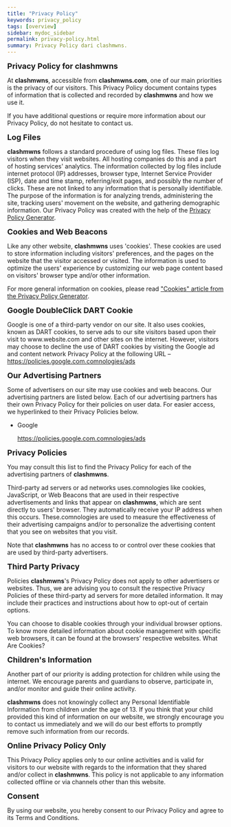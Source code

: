 ```yaml
---
title: "Privacy Policy"
keywords: privacy_policy
tags: [overview]
sidebar: mydoc_sidebar
permalink: privacy-policy.html
summary: Privacy Policy dari clashmwns.
---
```


<p><b><span style="font-size: large;">Privacy Policy for <b>clashmwns</b></span></b></p>
<p>At <b>clashmwns</b>, accessible from <b>clashmwns.com</b>, one of our main priorities is the privacy of our visitors. This Privacy Policy document contains types of information that is collected and recorded by <b>clashmwns</b> and how we use it.</p>
<p>If you have additional questions or require more information about our Privacy Policy, do not hesitate to contact us.</p>
<p><b><span style="font-size: large;">Log Files</span></b></p>
<p><b>clashmwns</b> follows a standard procedure of using log files. These files log visitors when they visit websites. All hosting companies do this and a part of hosting services' analytics. The information collected by log files include internet protocol (IP) addresses, browser type, Internet Service Provider (ISP), date and time stamp, referring/exit pages, and possibly the number of clicks. These are not linked to any information that is personally identifiable. The purpose of the information is for analyzing trends, administering the site, tracking users' movement on the website, and gathering demographic information. Our Privacy Policy was created with the help of the <a href="https://www.privacypolicyonline.com/privacy-policy-generator/">Privacy Policy Generator</a>.</p>
<p><b><span style="font-size: large;">Cookies and Web Beacons</span></b></p>
<p><b><span style="font-size: large;"></span></b></p>
<p>Like any other website, <b>clashmwns</b> uses 'cookies'. These cookies are used to store information including visitors' preferences, and the pages on the website that the visitor accessed or visited. The information is used to optimize the users' experience by customizing our web page content based on visitors' browser type and/or other information.</p>
<p>For more general information on cookies, please read <a href="https://www.generateprivacypolicy.com/#cookies">"Cookies" article from the Privacy Policy Generator</a>.</p>
<p><b><span style="font-size: large;">Google DoubleClick DART Cookie</span></b></p>
<p>Google is one of a third-party vendor on our site. It also uses cookies, known as DART cookies, to serve ads to our site visitors based upon their visit to www.website.com and other sites on the internet. However, visitors may choose to decline the use of DART cookies by visiting the Google ad and content network Privacy Policy at the following URL – <a href="https://policies.google.com.comnologies/ads">https://policies.google.com.comnologies/ads</a></p>
<p><b><span style="font-size: large;">Our Advertising Partners</span></b></p>
<p> Some of advertisers on our site may use cookies and web beacons. Our advertising partners are listed below. Each of our advertising partners has their own Privacy Policy for their policies on user data. For easier access, we hyperlinked to their Privacy Policies below.</p>
<ul>
<li>
<p>Google</p>
<p><a href="https://policies.google.com.comnologies/ads">https://policies.google.com.comnologies/ads</a></p></li>
</ul>
<p><span style="font-size: large;"><b>Privacy Policies</b></span></p>
<p>You may consult this list to find the Privacy Policy for each of the advertising partners of <b>clashmwns</b>.</p>
<p>Third-party ad servers or ad networks uses.comnologies like cookies, JavaScript, or Web Beacons that are used in their respective advertisements and links that appear on <b>clashmwns</b>, which are sent directly to users' browser. They automatically receive your IP address when this occurs. These.comnologies are used to measure the effectiveness of their advertising campaigns and/or to personalize the advertising content that you see on websites that you visit.</p>
<p>Note that <b>clashmwns</b> has no access to or control over these cookies that are used by third-party advertisers.</p>
<p><b><span style="font-size: large;">Third Party Privacy</span></b></p>
<p>Policies <b>clashmwns</b>'s Privacy Policy does not apply to other advertisers or websites. Thus, we are advising you to consult the respective Privacy Policies of these third-party ad servers for more detailed information. It may include their practices and instructions about how to opt-out of certain options.</p>
<p>You can choose to disable cookies through your individual browser options. To know more detailed information about cookie management with specific web browsers, it can be found at the browsers' respective websites. What Are Cookies?</p>
<p><span style="font-size: large;"><b>Children's Information</b></span></p>
<p>Another part of our priority is adding protection for children while using the internet. We encourage parents and guardians to observe, participate in, and/or monitor and guide their online activity.</p>
<p><b>clashmwns</b> does not knowingly collect any Personal Identifiable Information from children under the age of 13. If you think that your child provided this kind of information on our website, we strongly encourage you to contact us immediately and we will do our best efforts to promptly remove such information from our records.</p>
<p><span style="font-size: large;"><b>Online Privacy Policy Only</b></span></p>
<p>This Privacy Policy applies only to our online activities and is valid for visitors to our website with regards to the information that they shared and/or collect in <b>clashmwns</b>. This policy is not applicable to any information collected offline or via channels other than this website.</p>
<p><b><span style="font-size: large;">Consent</span></b></p>
<p>By using our website, you hereby consent to our Privacy Policy and agree to its Terms and Conditions.</p>
